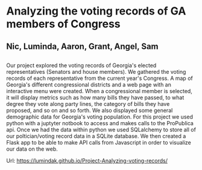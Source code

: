 # Analyzing the voting records of GA members of Congress
## Nic, Luminda, Aaron, Grant, Angel, Sam

## 

Our project explored the voting records of Georgia's elected representatives (Senators and house members). We gathered the voting records of each representative from the current year's Congress. A map of Georgia's different congressional districts and a web page with an interactive menu were created. When a congressional member is selected, it will display metrics such as how many bills they have passed, to what degree they vote along party lines, the category of bills they have proposed, and so on and so forth. We also displayed some general demographic data for Georgia's voting population. For this project we used python with a juptyter notbook to access and makes calls to the ProPublica api. Once we had the data within python we used SQLalchemy to store all of our poltician/voting record data in a SQLite database. We then created a Flask app to be able to make API calls from Javascript in order to visualize our data on the web. 


Url: https://lumindak.github.io/Project-Analyzing-voting-records/
